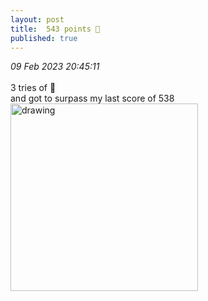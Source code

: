 ```yaml
---
layout: post
title:  543 points 🏀
published: true
---
```

_09 Feb 2023 20:45:11_
<br>
<br>
3 tries of 🏀
<br>
and got to surpass my last score of 538
<br>
<img src="https://drive.google.com/uc?export=view&id=1S84dhP4bWVLfodJM1pW1JSyGxPwDt3Ve" alt="drawing" width="300"/>
 
